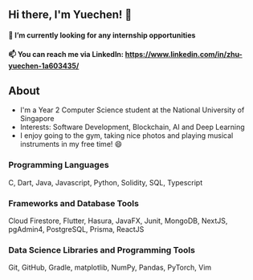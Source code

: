 ## Hi there, I'm Yuechen! 👋
#### 🔭 I’m currently looking for any internship opportunities
#### 📫 You can reach me via LinkedIn: https://www.linkedin.com/in/zhu-yuechen-1a603435/

## About
- I'm a Year 2 Computer Science student at the National University of Singapore
- Interests: Software Development, Blockchain, AI and Deep Learning
- I enjoy going to the gym, taking nice photos and playing musical instruments in my free time! 😄

### Programming Languages
C, Dart, Java, Javascript, Python, Solidity, SQL, Typescript
### Frameworks and Database Tools
Cloud Firestore, Flutter, Hasura, JavaFX, Junit, MongoDB, NextJS, pgAdmin4, PostgreSQL, Prisma, ReactJS
### Data Science Libraries and Programming Tools
Git, GitHub, Gradle, matplotlib, NumPy, Pandas, PyTorch, Vim

<!---[![Top Langs](https://github-readme-stats.vercel.app/api/top-langs/?username=yuechen2001&layout=compact)](https://github.com/anuraghazra/github-readme-stats)-->


<!--
**yuechen2001/yuechen2001** is a ✨ _special_ ✨ repository because its `README.md` (this file) appears on your GitHub profile.

Here are some ideas to get you started:

- 🔭 I’m currently working on ...
- 🌱 I’m currently learning ...
- 👯 I’m looking to collaborate on ...
- 🤔 I’m looking for help with ...
- 💬 Ask me about ...
- 📫 How to reach me: ...
- 😄 Pronouns: ...
- ⚡ Fun fact: ...
-->
